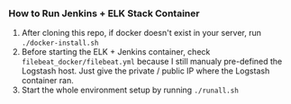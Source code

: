 ### How to Run Jenkins + ELK Stack Container
1. After cloning this repo, if docker doesn't exist in your server, run `./docker-install.sh`
2. Before starting the ELK + Jenkins container, check `filebeat_docker/filebeat.yml` because I still manualy pre-defined the Logstash host. Just give the private / public IP where the Logstash container ran.
3. Start the whole environment setup by running `./runall.sh`

